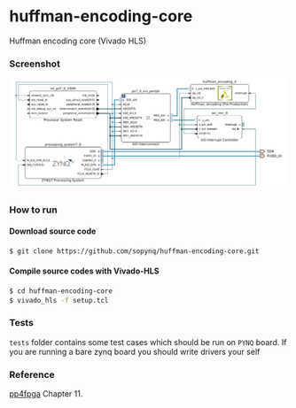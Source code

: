 # huffman-encoding-core
Huffman encoding core (Vivado HLS)

### Screenshot
![block design](./.screenshots/block-design.png)

### How to run

#### Download source code

```bash
$ git clone https://github.com/sopynq/huffman-encoding-core.git
```

#### Compile source codes with Vivado-HLS

```bash
$ cd huffman-encoding-core
$ vivado_hls -f setup.tcl
```

### Tests

`tests` folder contains some test cases which should be run on `PYNQ` board. If you are running a bare zynq board you should write drivers your self

### Reference

[pp4fpga](https://github.com/KastnerRG/pp4fpgas) Chapter 11.
